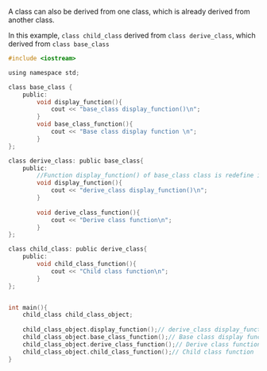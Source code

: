 A class can also be derived from one class, which is already derived from another class.

In this example, ``class child_class`` derived from ``class derive_class``, which derived from ``class base_class``

```c
#include <iostream>

using namespace std;

class base_class {
	public:
		void display_function(){
			cout << "base_class display_function()\n";
		}
		void base_class_function(){
			cout << "Base class display function \n";
		}
};

class derive_class: public base_class{
	public:
		//Function display_function() of base_class class is redefine in derive_class class
		void display_function(){
			cout << "derive_class display_function()\n";
		}
		
		void derive_class_function(){
			cout << "Derive class function\n";
		}
};

class child_class: public derive_class{
	public:
		void child_class_function(){
			cout << "Child class function\n";
		}
};


int main(){
	child_class child_class_object;
	
	child_class_object.display_function();// derive_class display_function()
	child_class_object.base_class_function();// Base class display function
    child_class_object.derive_class_function();// Derive class function
    child_class_object.child_class_function();// Child class function
}
```
